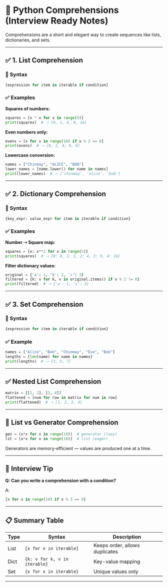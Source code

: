 # 🧠 Python Comprehensions (Interview Ready Notes)

Comprehensions are a short and elegant way to create sequences like lists, dictionaries, and sets.

---

## ✅ 1. List Comprehension

### 📌 Syntax

```python
[expression for item in iterable if condition]
```

### ✅ Examples

**Squares of numbers:**

```python
squares = [x * x for x in range(5)]
print(squares)  # ➝ [0, 1, 4, 9, 16]
```

**Even numbers only:**

```python
evens = [x for x in range(10) if x % 2 == 0]
print(evens)  # ➝ [0, 2, 4, 6, 8]
```

**Lowercase conversion:**

```python
names = ["Chinmay", "ALICE", "BOB"]
lower_names = [name.lower() for name in names]
print(lower_names)  # ➝ ['chinmay', 'alice', 'bob']
```

---

## ✅ 2. Dictionary Comprehension

### 📌 Syntax

```python
{key_expr: value_expr for item in iterable if condition}
```

### ✅ Examples

**Number ➝ Square map:**

```python
squares = {x: x**2 for x in range(5)}
print(squares)  # ➝ {0: 0, 1: 1, 2: 4, 3: 9, 4: 16}
```

**Filter dictionary values:**

```python
original = {'a': 1, 'b': 2, 'c': 3}
filtered = {k: v for k, v in original.items() if v % 2 != 0}
print(filtered)  # ➝ {'a': 1, 'c': 3}
```

---

## ✅ 3. Set Comprehension

### 📌 Syntax

```python
{expression for item in iterable if condition}
```

### ✅ Example

```python
names = ["Alice", "Bob", "Chinmay", "Eve", "Bob"]
lengths = {len(name) for name in names}
print(lengths)  # ➝ {3, 5, 7}
```

---

## ✅ Nested List Comprehension

```python
matrix = [[1, 2], [3, 4]]
flattened = [num for row in matrix for num in row]
print(flattened)  # ➝ [1, 2, 3, 4]
```

---

## 🔄 List vs Generator Comprehension

```python
gen = (x*x for x in range(10))  # generator (lazy)
lst = [x*x for x in range(10)]  # list (eager)
```

Generators are memory-efficient — values are produced one at a time.

---

## 🧪 Interview Tip

**Q: Can you write a comprehension with a condition?**

A:

```python
[x for x in range(10) if x % 3 == 0]
```

---

## 📋 Summary Table

| Type | Syntax | Description |
|------|--------|-------------|
| List | `[x for x in iterable]` | Keeps order, allows duplicates |
| Dict | `{k: v for k, v in iterable}` | Key-value mapping |
| Set  | `{x for x in iterable}` | Unique values only |

---
